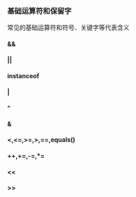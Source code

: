 ### 基础运算符和保留字

常见的基础运算符和符号、关键字等代表含义

#### &&

#### ||

#### instanceof

#### |

#### ^
#### &
#### &lt;,&lt;=,&gt;=,&gt;,==,equals()
#### ++,+=,-=,*=
#### &lt;&lt;
#### &gt;&gt;